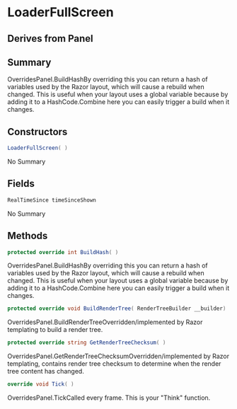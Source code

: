 # LoaderFullScreen

## Derives from Panel

## Summary

OverridesPanel.BuildHashBy overriding this you can return a hash of variables used by the Razor layout, which
will cause a rebuild when changed. This is useful when your layout uses a global variable
because by adding it to a HashCode.Combine here you can easily trigger a build when it changes.
## Constructors

```c#
LoaderFullScreen( ) 
```
No Summary
## Fields

```c#
RealTimeSince timeSinceShown
```
No Summary
## Methods

```c#
protected override int BuildHash( ) 
```
OverridesPanel.BuildHashBy overriding this you can return a hash of variables used by the Razor layout, which
will cause a rebuild when changed. This is useful when your layout uses a global variable
because by adding it to a HashCode.Combine here you can easily trigger a build when it changes.
```c#
protected override void BuildRenderTree( RenderTreeBuilder __builder) 
```
OverridesPanel.BuildRenderTreeOverridden/implemented by Razor templating to build a render tree.
```c#
protected override string GetRenderTreeChecksum( ) 
```
OverridesPanel.GetRenderTreeChecksumOverridden/implemented by Razor templating, contains render tree checksum to determine when the render tree content has changed.
```c#
override void Tick( ) 
```
OverridesPanel.TickCalled every frame. This is your "Think" function.
